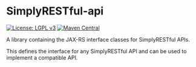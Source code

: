 # SimplyRESTful-api
[![License: LGPL v3](https://img.shields.io/badge/License-LGPL%20v3-blue.svg?style=plastic)](https://www.gnu.org/licenses/lgpl-3.0)
[![Maven Central](https://maven-badges.herokuapp.com/maven-central/com.github.arucard21.simplyrestful/SimplyRESTful-api/badge.svg?style=plastic)](https://maven-badges.herokuapp.com/maven-central/com.github.arucard21.simplyrestful/SimplyRESTful-api)

A library containing the JAX-RS interface classes for SimplyRESTful APIs.

This defines the interface for any SimplyRESTful API and can be used to implement a compatible API.